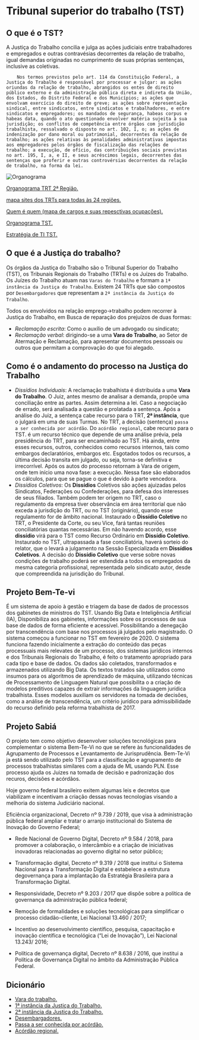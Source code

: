 # Tribunal superior do trabalho (TST)

## O que é o TST?

A Justiça do Trabalho concilia e julga as ações judiciais entre trabalhadores e empregados e outras contravésias decorrentes da relação de trabalho, igual demandas originadas no cumprimento de suas próprias sentenças, inclusive as coletivas.

        Nos termos previstos pelo art. 114 da Constituição Federal, a Justiça do Trabalho é responsável por processar e julgar: as ações oriundas da relação de trabalho, abrangidos os entes de direito público externo e da administração pública direta e indireta da União, dos Estados, do Distrito Federal e dos Municípios; as ações que envolvam exercício do direito de greve; as ações sobre representação sindical, entre sindicatos, entre sindicatos e trabalhadores, e entre sindicatos e empregadores; os mandados de segurança, habeas corpus e habeas data, quando o ato questionado envolver matéria sujeita à sua jurisdição; os conflitos de competência entre órgãos com jurisdição trabalhista, ressalvado o disposto no art. 102, I, o; as ações de indenização por dano moral ou patrimonial, decorrentes da relação de trabalho; as ações relativas às penalidades administrativas impostas aos empregadores pelos órgãos de fiscalização das relações de trabalho; a execução, de ofício, das contribuições sociais previstas no art. 195, I, a, e II, e seus acréscimos legais, decorrentes das sentenças que proferir e outras controvérsias decorrentes da relação de trabalho, na forma da lei.

![Organograma](https://ww2.trt2.jus.br/fileadmin/_processed_/d/0/csm_Organograma_JT_02_1f563dfc86.jpg)

[Organograma TRT 2ª Região.](https://ww2.trt2.jus.br/fileadmin/estrutura/20230424_organograma_2023.pdf)

[mapa sites dos TRTs para todas às 24 regiões.](https://www.tst.jus.br/justica-do-trabalho)

[Quem é quem (mapa de cargos e suas repesctivas ocupações).](https://www.tst.jus.br/web/guest/quem-e-quem)

[Organograma TST.](https://www.tst.jus.br/documents/10157/1628486/ORGANOGRAMA+ATUAL+-+11-4-2023.pdf/c9f85390-6b0f-46c2-8354-5069870c3eb5?t=1681387918250)

[Estratégia de TI TST.](https://www.tst.jus.br/web/guest/estrategia-de-ti)

## O que é a Justiça do trabalho?

Os órgãos da Justiça do Trabalho são o Tribunal Superior do Trabalho (TST), os Tribunais Regionais do Trabalho (TRTs) e os Juízes do Trabalho. Os Juízes do Trabalho atuam nas `Varas do Trabalho` e formam a `1ª instância da Justiça do Trabalho`. Existem 24 TRTs que são compostos por `Desembargadores` que representam a `2ª instância da Justiça do Trabalho`.

Todos os envolvidos na relação emprego->trabalho podem recorrer à Justiça do Trabalho, em Busca de reparação dos prejuízos de duas formas:

- *Reclamação escrita*: Como o auxílio de um advogado ou sindicato;
- *Reclamação verbal*: dirigindo-se a uma __Vara do Trabalho__, ao Setor de Atermação e Reclamação, para apresentar documentos pessoais ou outros que permitam a comprovação do que foi alegado.

## Como é o andamento do processo na Justiça do Trabalho

- *Dissídios Individuais*: A reclamação trabalhista é distribuída a uma __Vara do Trabalho__. O Juiz, antes mesmo de analisar a demanda, propõe uma conciliação entre as partes. Assim determina a lei.
Caso a negociação de errado, será analisada a questão e prolatada a sentença.
Após a análise do Juiz, a sentença cabe recurso para o TRT, __2ª instância__, que o julgará em uma de suas Turmas.
No TRT, a decisão (sentença) `passa a ser conhecida por acórdão`.
Do `acórdão regional`, cabe recurso para o TST. é um recurso técnico que depende de uma análise prévia, pela presidência do TRT, para ser encaminhado ao TST.
Há ainda, entre esses recursos, outros, conhecidos como recursos internos, tais como embargos declaratórios, embargos etc.
Esgotados todos os recursos, a última decisão transita em julgado, ou seja, torna-se definitiva e irrecorrível.
Após os autos do processo retornam à Vara de origem, onde tem início uma nova fase: a execução. Nessa fase são elaborados os cálculos, para que se pague o que é devido à parte vencedora.
- *Dissídios Coletivos*: Os __Dissídios__ Coletivos são ações ajuizadas pelos Sindicatos, Federações ou Confederações, para defesa dos interesses de seus filiados.
Também podem ter origem no TRT, caso o regulamento da empresa tiver observância em área territorial que não exceda a jurisdição do TRT, ou no TST (originário), quando esse regulamento for de âmbito nacional.
Instaurado o __Dissídio Coletivo__ no TRT, o Presidente da Corte, ou seu Vice, fará tantas reuniões conciliatórias quantas necessárias. Em não havendo acordo, esse __dissídio__ virá para o TST como Recurso Ordinário em __Dissídio Coletivo__.
Instaurado no TST, ultrapassada a fase conciliatória, haverá sorteio do relator, que o levará a julgamento na Sessão Especializada em __Dissídios Coletivos__.
A decisão do __Dissídio Coletivo__ que verse sobre novas condições de trabalho poderá ser estendida a todos os empregados da mesma categoria profissional, representada pelo sindicato autor, desde que compreendida na jurisdição do Tribunal.

## Projeto Bem-Te-vi

É um sistema de apoio à gestão e triagem da base de dados de processos dos gabinetes de ministros do TST. Usando Big Data e Inteligência Artificial (IA), Disponibiliza aos gabinetes, informações sobre os processos de sua base de dados de forma eficiente e acessível. Possibilitando a denegação por transcendência com base nos processos já julgados pelo magistrado. O sistema começou a funcionar no TST em fevereiro de 2020.
O sistema funciona fazendo inicialmente a extração do conteúdo das peças processuais mais relevates de um processo, dos sistemas jurídicos internos e dos Tribunais Regionais do Trabalho, é feito o tratamento apropriado para cada tipo e base de dados. Os dados são coletados, transformados e armazenados utilizando Big Data. Os textos tratados são utilizados como insumos para os algoritmos de aprendizado de máquina, utilizando técnicas de Processamento de Linguagem Natural que possibilita o a criação de modelos preditivos capazes de extrair informações da linguagem jurídica trabalhista. Esses modelos auxiliam os servidores na tomada de decisões, como a análise de transcendência, um critério jurídico para admissibilidade do recurso definido pela reforma trabalhista de 2017.

## Projeto Sabiá

O projeto tem como objetivo desenvolver soluções tecnológicas para complementar o sistema Bem-Te-Vi no que se refere às funcionalidades de Agrupamento de Processos e Levantamento de Jurisprudência. Bem-Te-Vi ja está sendo utilizado pelo TST para a classificação e agrupamento de processos trabalhistas similares com a ajuda de ML usando PLN. Esse processo ajuda os Juizes na tomada de decisão e padronização dos recuros, decisões e acórdãos.

Hoje governo federal brasileiro exitem algumas leis e decretos que viabilizam e incentivam a criação dessas novas tecnologias visando a melhoria do sistema Judiciário nacional.

Eficiência organizacional, Decreto nº 9.739 / 2019, que visa à administração pública federal ampliar e tratar o arranjo institucional do Sistema de Inovação do Governo Federal;

- Rede Nacional de Governo Digital, Decreto nº 9.584 / 2018, para promover a colaboração, o intercâmbio e a criação de iniciativas inovadoras relacionadas ao governo digital no setor público;

- Transformação digital, Decreto nº 9.319 / 2018 que institui o Sistema Nacional para a Transformação Digital e estabelece a estrutura degovernança para a implantação da Estratégia Brasileira para a Transformação Digital.

- Responsividade, Decreto nº 9.203 / 2017 que dispõe sobre a política de governança da administração pública federal;

- Remoção de formalidades e soluções tecnológicas para simplificar o processo cidadão-cliente, Lei Nacional 13.460 / 2017;

- Incentivo ao desenvolvimento científico, pesquisa, capacitação e inovação científica e tecnológica (“Lei de Inovação”), Lei Nacional 13.243/ 2016;

- Política de governança digital, Decreto nº 8.638 / 2016, que institui a Política de Governança Digital no âmbito da Administração Pública Federal.

## Dicionário

- [Vara do trabalho.](https://pt.wikipedia.org/wiki/Vara_do_Trabalho)
- [1ª instância da Justiça do Trabalho.](https://www.tst.jus.br/web/acesso-a-informacao/varas-do-trabalho#:~:text=A%20Vara%20do%20Trabalho%20%C3%A9,na%20forma%20de%20Reclama%C3%A7%C3%A3o%20Trabalhista.)
- [2ª instãncia da Justiça do Trabalho.](https://www.cnmp.mp.br/portal/institucional/476-glossario/8009-instancia#:~:text=A%20segunda%20inst%C3%A2ncia%2C%20onde%20s%C3%A3o,dos%20tribunais%20de%20segunda%20inst%C3%A2ncia.)
- [Desembargadores.](https://pt.wikipedia.org/wiki/Desembargador)
- [Passa a ser conhecida por acórdão.](https://www.cnj.jus.br/cnj-servico-saiba-quando-a-decisao-final-e-dada-por-sentenca-ou-em-acordao/)
- [Acórdão regional.](https://pt.wikipedia.org/wiki/Ac%C3%B3rd%C3%A3o#:~:text=Ac%C3%B3rd%C3%A3o%20%C3%A9%20a%20decis%C3%A3o%20do,ou%20ministro%20de%20tribunais%20%E2%80%94%20estes%2C)
